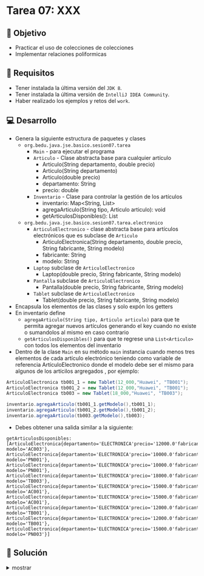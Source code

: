 # Tarea 07: XXX

## 🎯 Objetivo

* Practicar el uso de colecciones de colecciones
* Implementar relaciones poliformicas

## 🧾 Requisitos

* Tener instalada la última versión del `JDK 8`.
* Tener instalada la última versión de `IntelliJ IDEA Community`.
* Haber realizado los ejemplos y retos del `work`.

## 💻 Desarrollo

* Genera la siguiente estructura de paquetes y clases
  * `org.bedu.java.jse.basico.sesion07.tarea`
    * `Main` - para ejecutar el programa
    * `Articulo` - Clase abstracta base para cualquier artículo
      * Articulo(String departamento, double precio)
      * Articulo(String departamento)
      * Articulo(double precio)
      * departamento: String
      * precio: double
    * `Inventario` - Clase para controlar la gestión de los artículos
      * inventario: Map<String, List<Articulo>>
      * agregaArticulo(String tipo, Articulo articulo): void
      * getArticulosDisponibles(): List<Articulo>
  * `org.bedu.java.jse.basico.sesion07.tarea.electronico`
    * `ArticuloElectronico` - clase abstracta base para artículos electrónicos que es subclase de `Articulo`
      * ArticuloElectronica(String departamento, double precio, String fabricante, String modelo)
      * fabricante: String
      * modelo: String
    * `Laptop` subclase de `ArticuloElectronico`
      * Laptop(double precio, String fabricante, String modelo)
    * `Pantalla` subclase de `ArticuloElectronico`
      * Pantalla(double precio, String fabricante, String modelo)
    * `Tablet` subclase de `ArticuloElectronico`
      * Tablet(double precio, String fabricante, String modelo)
* Encapsula los elementos de las clases y solo expón los getters
* En inventario define
  * `agregaArticulo(String tipo, Articulo articulo)` para que te permita agregar nuevos artículos generando el key cuando no existe o sumandolos al mismo en caso contrario
  * `getArticulosDisponibles()` para que te regrese una `List<Articulo>` con todos los elementos del inventario
* Dentro de la clase `Main` en su método `main` instancia cuando menos tres elementos de cada artículo electrónico teniendo como variable de referencia ArtículoElectronico donde el modelo debe ser el mismo para algunos de los artícilos argregados
, por ejemplo:
```java
ArticuloElectronica tb001_1 = new Tablet(12_000,"Huawei", "TB001");
ArticuloElectronica tb001_2 = new Tablet(12_000,"Huawei", "TB001");
ArticuloElectronica tb003 = new Tablet(18_000,"Huawei", "TB003");

inventario.agregaArticulo(tb001_1.getModelo(),tb001_1);
inventario.agregaArticulo(tb001_2.getModelo(),tb001_2);
inventario.agregaArticulo(tb003.getModelo(),tb003);
```

* Debes obtener una salida similar a la siguiente:
```shell
getArticulosDisponibles: [ArticuloElectronica{departamento='ELECTRONICA'precio='12000.0'fabricante='Acer', modelo='AC003'}, ArticuloElectronica{departamento='ELECTRONICA'precio='10000.0'fabricante='Samsung', modelo='PN001'}, ArticuloElectronica{departamento='ELECTRONICA'precio='10000.0'fabricante='Samsung', modelo='PN001'}, ArticuloElectronica{departamento='ELECTRONICA'precio='18000.0'fabricante='Huawei', modelo='TB003'}, ArticuloElectronica{departamento='ELECTRONICA'precio='15000.0'fabricante='Acer', modelo='AC001'}, ArticuloElectronica{departamento='ELECTRONICA'precio='15000.0'fabricante='Acer', modelo='AC001'}, ArticuloElectronica{departamento='ELECTRONICA'precio='12000.0'fabricante='Huawei', modelo='TB001'}, ArticuloElectronica{departamento='ELECTRONICA'precio='12000.0'fabricante='Huawei', modelo='TB001'}, ArticuloElectronica{departamento='ELECTRONICA'precio='15000.0'fabricante='Samsung', modelo='PN003'}]
```

## 📝 Solución
<details>
	<summary>mostrar</summary>

Cuando tengas tu propuesta, puedes compararla con la que se propone en este directorio observando los siguientes puntos

* En la carpeta `code` está el proyecto
* En la code `src` está el código
* La clase que ejecuta el programa es `Main.java`
</details>
